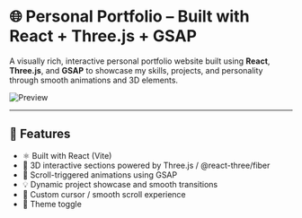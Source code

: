 # 🌐 Personal Portfolio – Built with React + Three.js + GSAP

A visually rich, interactive personal portfolio website built using **React**, **Three.js**, and **GSAP** to showcase my skills, projects, and personality through smooth animations and 3D elements.



![Preview](../portfolio/public/images/preview.png)
 

---

## 🚀 Features

- ⚛️ Built with React (Vite)
- 🌌 3D interactive sections powered by Three.js / @react-three/fiber
- 🎯 Scroll-triggered animations using GSAP
- 💡 Dynamic project showcase and smooth transitions
- 🧭 Custom cursor / smooth scroll experience
- 🌙 Theme toggle 

